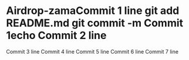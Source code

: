 # Airdrop-zamaCommit 1 line git add README.md git commit -m Commit 1echo Commit 2 line
Commit 3 line
Commit 4 line
Commit 5 line
Commit 6 line
Commit 7 line
